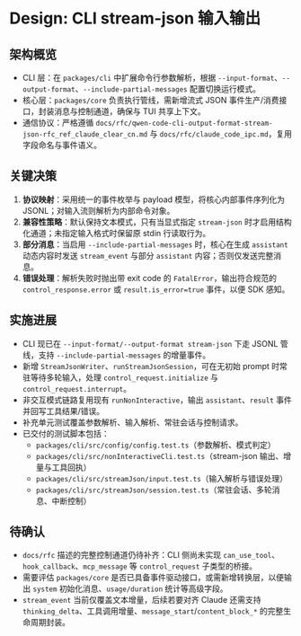 # Design: CLI stream-json 输入输出

## 架构概览
- CLI 层：在 `packages/cli` 中扩展命令行参数解析，根据 `--input-format`、`--output-format`、`--include-partial-messages` 配置切换运行模式。
- 核心层：`packages/core` 负责执行管线，需新增流式 JSON 事件生产/消费接口，封装消息与控制通道，确保与 TUI 共享上下文。
- 通信协议：严格遵循 `docs/rfc/qwen-code-cli-output-format-stream-json-rfc_ref_claude_clear_cn.md` 与 `docs/rfc/claude_code_ipc.md`，复用字段命名与事件语义。

## 关键决策
1. **协议映射**：采用统一的事件枚举与 payload 模型，将核心内部事件序列化为 JSONL；对输入流则解析为内部命令对象。
2. **兼容性策略**：默认保持文本模式，只有当显式指定 `stream-json` 时才启用结构化通道；未指定输入格式时保留原 stdin 行读取行为。
3. **部分消息**：当启用 `--include-partial-messages` 时，核心在生成 `assistant` 动态内容时发送 `stream_event` 与部分 `assistant` 内容；否则仅发送完整消息。
4. **错误处理**：解析失败时抛出带 exit code 的 `FatalError`，输出符合规范的 `control_response.error` 或 `result.is_error=true` 事件，以便 SDK 感知。

## 实施进展
- CLI 现已在 `--input-format/--output-format stream-json` 下走 JSONL 管线，支持 `--include-partial-messages` 的增量事件。
- 新增 `StreamJsonWriter`、`runStreamJsonSession`，可在无初始 prompt 时常驻等待多轮输入，处理 `control_request.initialize` 与 `control_request.interrupt`。
- 非交互模式链路复用现有 `runNonInteractive`，输出 `assistant`、`result` 事件并回写工具结果/错误。
- 补充单元测试覆盖参数解析、输入解析、常驻会话与控制请求。
- 已交付的测试脚本包括：
  - `packages/cli/src/config/config.test.ts`（参数解析、模式判定）
  - `packages/cli/src/nonInteractiveCli.test.ts`（stream-json 输出、增量与工具回执）
  - `packages/cli/src/streamJson/input.test.ts`（输入解析与错误处理）
  - `packages/cli/src/streamJson/session.test.ts`（常驻会话、多轮消息、中断控制）

## 待确认
- `docs/rfc` 描述的完整控制通道仍待补齐：CLI 侧尚未实现 `can_use_tool`、`hook_callback`、`mcp_message` 等 `control_request` 子类型的桥接。
- 需要评估 `packages/core` 是否已具备事件驱动接口，或需新增转换层，以便输出 `system` 初始化消息、`usage/duration` 统计等高级字段。
- `stream_event` 当前仅覆盖文本增量，后续若要对齐 Claude 还需支持 `thinking_delta`、工具调用增量、`message_start`/`content_block_*` 的完整生命周期封装。
